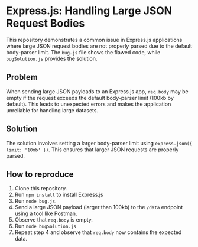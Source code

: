 # Express.js: Handling Large JSON Request Bodies

This repository demonstrates a common issue in Express.js applications where large JSON request bodies are not properly parsed due to the default body-parser limit.  The `bug.js` file shows the flawed code, while `bugSolution.js` provides the solution.

## Problem

When sending large JSON payloads to an Express.js app, `req.body` may be empty if the request exceeds the default body-parser limit (100kb by default).  This leads to unexpected errors and makes the application unreliable for handling large datasets.

## Solution

The solution involves setting a larger body-parser limit using `express.json({ limit: '10mb' })`. This ensures that larger JSON requests are properly parsed.

## How to reproduce

1. Clone this repository.
2. Run `npm install` to install Express.js
3. Run `node bug.js`.
4. Send a large JSON payload (larger than 100kb) to the `/data` endpoint using a tool like Postman.
5. Observe that `req.body` is empty.
6. Run `node bugSolution.js`
7. Repeat step 4 and observe that `req.body` now contains the expected data.